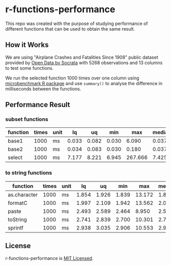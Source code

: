# r-functions-performance

This repo was created with the purpose of studying performance of different functions that can be used to obtain the same result.

## How it Works

We are using "Airplane Crashes and Fatalities Since 1908" public dataset provided by [Open Data by Socrata](https://opendata.socrata.com/Government/Airplane-Crashes-and-Fatalities-Since-1908/q2te-8cvq) with 5268 observations and 13 columns to test some functions.

We run the selected function 1000 times over one column using [microbenchmark R package](https://github.com/joshuaulrich/microbenchmark/) and use `summary()` to analyse the difference in milliseconds between the functions.

## Performance Result

### subset functions

function | times | unit | lq | uq | min | max | median | avg
--- | --- | --- | --- | --- | --- | --- | --- | ---
base1 | 1000 | ms | 0.033 | 0.082 | 0.030 |   6.090 | 0.037 | 0.065
base2 | 1000 | ms | 0.034 | 0.083 | 0.030 |   0.180 | 0.037 | 0.052
select | 1000 | ms | 7.177 | 8.221 | 6.945 | 267.666 | 7.425 | 8.415
### to string functions

function | times | unit | lq | uq | min | max | median | avg
--- | --- | --- | --- | --- | --- | --- | --- | ---
as.character | 1000 | ms | 1.854 | 1.926 | 1.839 | 13.172 | 1.881 | 1.975
formatC | 1000 | ms | 1.997 | 2.109 | 1.942 | 13.562 | 2.035 | 2.214
paste | 1000 | ms | 2.493 | 2.589 | 2.464 |  8.950 | 2.533 | 2.626
toString | 1000 | ms | 2.741 | 2.839 | 2.700 | 10.301 | 2.784 | 2.895
sprintf | 1000 | ms | 2.938 | 3.035 | 2.906 | 10.553 | 2.981 | 3.057

## License

r-functions-performance is [MIT Licensed](LICENSE).
